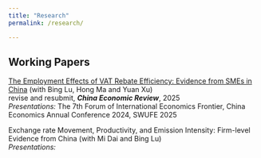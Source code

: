 ```yaml
---
title: "Research"
permalink: /research/

---
```



## Working Papers
[The Employment Effects of VAT Rebate Efficiency: Evidence from SMEs in China]() (with Bing Lu, Hong Ma and Yuan Xu)<br/>
revise and resubmit, ***China Economic Review***, 2025<br/>
*Presentations:* The 7th Forum of International Economics Frontier, China Economics Annual Conference 2024, SWUFE 2025

Exchange rate Movement, Productivity, and Emission Intensity: Firm-level Evidence from China (with Mi Dai and Bing Lu)<br/>
*Presentations:*








 
